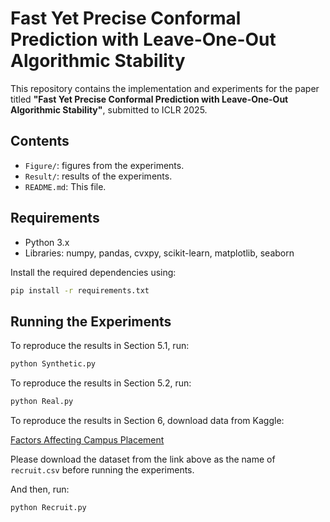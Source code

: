 # Fast Yet Precise Conformal Prediction with Leave-One-Out Algorithmic Stability

This repository contains the implementation and experiments for the paper titled **"Fast Yet Precise Conformal Prediction with Leave-One-Out Algorithmic Stability"**, submitted to ICLR 2025.

## Contents
- `Figure/`: figures from the experiments.
- `Result/`: results of the experiments.
- `README.md`: This file.

## Requirements
- Python 3.x
- Libraries: numpy, pandas, cvxpy, scikit-learn, matplotlib, seaborn

Install the required dependencies using:
```bash
pip install -r requirements.txt
```

## Running the Experiments

To reproduce the results in Section 5.1, run:

```bash
python Synthetic.py
```

To reproduce the results in Section 5.2, run:

```bash
python Real.py
```

To reproduce the results in Section 6, download data from Kaggle:

[Factors Affecting Campus Placement](https://www.kaggle.com/datasets/benroshan/factors-affecting-campus-placement)

Please download the dataset from the link above as the name of `recruit.csv` before running the experiments.

And then, run:

```bash
python Recruit.py
```
